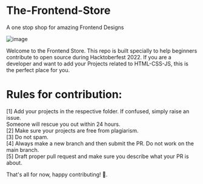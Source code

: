 # The-Frontend-Store
A one stop shop for amazing Frontend Designs



![image](https://user-images.githubusercontent.com/83345228/192149065-b229b6bb-c01a-488f-b887-fc8056efe497.png)


Welcome to the Frontend Store. This repo is built specially to help beginners contribute to open source during Hacktoberfest 2022. If you are a developer and want to add your Projects related to HTML-CSS-JS, this is the perfect place for you.

# Rules for contribution: 


[1] Add your projects in the respective folder. If confused, simply raise an issue. <br>
Someone will rescue you out within 24 hours.<br>
[2] Make sure your projects are free from plagiarism.<br>
[3] Do not spam.<br>
[4] Always make a new branch and then submit the PR. Do not work on the main branch.<br>
[5] Draft proper pull request and make sure you describe what your PR is about.<br>

That's all for now, happy contributing! 🙌.
